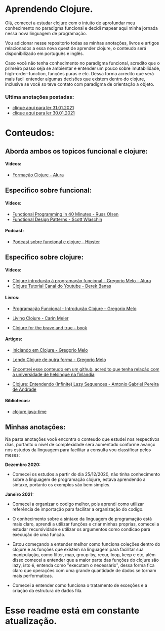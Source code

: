 # **Aprendendo Clojure.**

Olá, comecei a estudar clojure com o intuito de aprofundar meu conhecimento no paradigma funcional e decidi mapear aqui minha jornada nessa nova linguagem de programação. 

Vou adicionar nesse repositorio todas as minhas anotações, livros e artigos relacionados a essa nova quest de aprender clojure, o conteudo será disponibilizado em português e inglês. 

Caso você não tenha conhecimento no paradigma funcional, acredito que o primeiro passo seja se ambientar e entender um pouco sobre imutabilidade, high-order-function, funções puras e etc. Dessa forma acredito que será mais facil entender algumas decisões que existem dentro do clojure, inclusive se você so teve contato com paradigma de orientação a objeto.

### **Ultima anotações postadas:** 

- [clique aqui para ler 31.01.2021](./anotacoes/janeiro-2021/31-01-2021.md)
- [clique aqui para ler 30.01.2021](./anotacoes/janeiro-2021/25-01-2021.md)

# **Conteudos:** 

## **Aborda ambos os topicos funcional e clojure:**

#### Videos: 
- [Formação Clojure - Alura](https://cursos.alura.com.br/formacao-clojure)

## **Especifico sobre funcional:**

#### Videos: 

- [Functional Programming in 40 Minutes -  Russ Olsen](https://www.youtube.com/watch?v=0if71HOyVjY)
- [Functional Design Patterns - Scott Wlaschin](https://www.youtube.com/watch?v=srQt1NAHYC0)

#### Podcast: 

- [Podcast sobre funcional e clojure - Hipster](https://podcasts.google.com/feed/aHR0cHM6Ly9oaXBzdGVycy50ZWNoL2ZlZWQvcG9kY2FzdC8/episode/aHR0cHM6Ly9oaXBzdGVycy50ZWNoLz9wPTI0OTU?hl=pt-BR&ved=2ahUKEwip6vK0-N_tAhV6H7kGHYHoAXoQjrkEegQIBhAL&ep=6)

## **Especifico sobre clojure:** 

#### Videos: 

- [Clojure introdução à programação funcional - Gregorio Melo - Alura](https://cursos.alura.com.br/course/clojure-introducao-a-programacao-funcional/)
- [Clojure Tutorial Canal do Youtube - Derek Banas](https://www.youtube.com/watch?v=ciGyHkDuPAE)

#### Livros: 
- [Programação Funcional - Introdução Clojure - Gregorio Melo](https://www.casadocodigo.com.br/products/livro-programacao-funcional-clojure)

- [Living Clojure - Carin Meier](https://www.amazon.com.br/dp/B00W4DTCSW/ref=dp-kindle-redirect?_encoding=UTF8&btkr=1)

- [Clojure for the brave and true - book](https://www.braveclojure.com/getting-started/)

#### Artigos: 

- [Iniciando em Clojure - Gregorio Melo](https://medium.com/trainingcenter/iniciando-estudos-na-linguagem-de-programa%C3%A7%C3%A3o-clojure-d4cb3801234e)

- [Lendo Clojure de outra forma - Gregorio Melo](https://programacaofuncional.com.br/programacao-funcional-com-clojure.pdf)

- [Encontrei esse conteudo em um github, acredito que tenha relação com a universidade de helsinque na finlandia](http://iloveponies.github.io/120-hour-epic-sax-marathon/index.html)

- [Clojure: Entendendo (Infinite) Lazy Sequences - Antonio Gabriel Pereira de Andrade](https://medium.com/@antonio.gabriel/clojure-entendendo-infinite-lazy-sequences-2fd87275e048)

#### Bibliotecas: 

- [clojure.java-time](https://github.com/dm3/clojure.java-time)

## **Minhas anotações:**

Na pasta anotações você encontra o conteudo que estudei nos respectivos dias, portanto o nivel de complexidade será aumentado conforme avanço nos estudos da linguagem para facilitar a consulta vou classificar pelos meses:

**Dezembro 2020:**

- Comecei os estudos a partir do dia 25/12/2020, não tinha conhecimento sobre a linguagem de programação clojure, estava aprendendo a sintaxe, portanto os exemplos são bem simples. 

**Janeiro 2021:** 

- Comecei a organizar o codigo melhor, pois aprendi como utilizar referência de importação para facilitar a organização do codigo.

- O conhecimento sobre a sintaxe da linguagem de programação está mais claro, aprendi a utilizar funções e criar minhas proprias, comecei a estudar recursividade e utilizar os argumentos como condicao para execução de uma função.

- Estou começando a entender melhor como funciona coleções dentro do clojure e as funções que existem na linguagem para facilitar sua manipulação, como filter, map, group-by, recur, loop, keep e etc, além disso comecei a entender que a maior parte das funções do clojure são lazy, isto é, entenda como "executam o necessário", dessa forma fica claro que operações com uma grande quantidade de dados se tornam mais performaticas.

- Comecei a entender como funciona o tratamento de exceções e a criação da estrutura de dados fila.

# **Esse readme está em constante atualização.**
